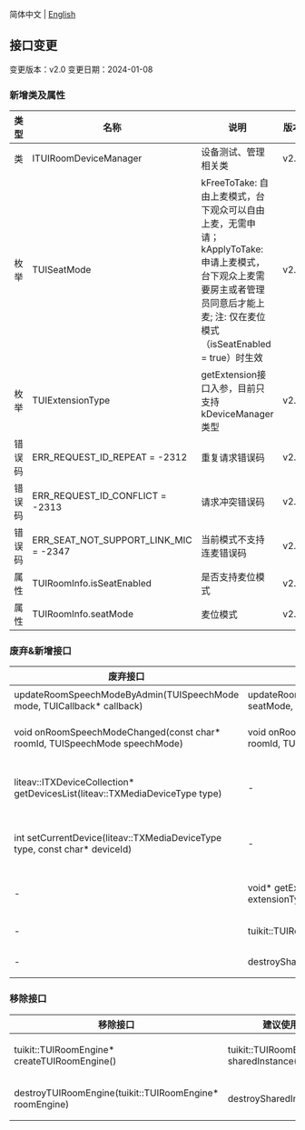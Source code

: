 简体中文 | [English](api_change_log.md)
## 接口变更
变更版本：v2.0
变更日期：2024-01-08

### 新增类及属性
|  类型 | 名称 | 说明 | 版本 |
|-------|-------|-------|-------|
| 类 | ITUIRoomDeviceManager | 设备测试、管理相关类 |v2.0 |
| 枚举 | TUISeatMode | kFreeToTake: 自由上麦模式，台下观众可以自由上麦，无需申请；kApplyToTake: 申请上麦模式，台下观众上麦需要房主或者管理员同意后才能上麦; 注: 仅在麦位模式（isSeatEnabled = true）时生效| v2.0 |
| 枚举 | TUIExtensionType | getExtension接口入参，目前只支持kDeviceManager类型 | v2.0|
| 错误码 | ERR_REQUEST_ID_REPEAT = -2312 | 重复请求错误码 | v2.0 |
| 错误码 | ERR_REQUEST_ID_CONFLICT = -2313 | 请求冲突错误码 | v2.0 |
| 错误码 | ERR_SEAT_NOT_SUPPORT_LINK_MIC = -2347 | 当前模式不支持连麦错误码 | v2.0 |
| 属性 | TUIRoomInfo.isSeatEnabled | 是否支持麦位模式 | v2.0 |
| 属性 | TUIRoomInfo.seatMode | 麦位模式 | v2.0 |

### 废弃&新增接口
| 废弃接口 | 新增接口 | 说明 | 版本 |
|-------|-------|-------|-------|
| updateRoomSpeechModeByAdmin(TUISpeechMode mode, TUICallback* callback)| updateRoomSeatModeByAdmin(TUISeatMode seatMode, TUICallback* callback) | 优化了房间上麦模式，降低客户接入理解成本 | v2.0 |
| void onRoomSpeechModeChanged(const char* roomId, TUISpeechMode speechMode) | void onRoomSeatModeChanged(const char* roomId, TUISeatMode seatMode) |优化了房间上麦模式回调，降低客户接入理解成本 | v2.0 |
| liteav::ITXDeviceCollection* getDevicesList(liteav::TXMediaDeviceType type) | - | 建议使用TUIRoomDeviceManager中的getDevicesList接口代替 | v2.0 |
| int setCurrentDevice(liteav::TXMediaDeviceType type, const char* deviceId) | - |建议使用TUIRoomDeviceManager中的setCurrentDevice接口代替 | v2.0 |
|-|void* getExtension(TUIExtensionType extensionType)|新增获取扩展接口，v2.0版本目前仅支持获取DeviceManager扩展|v2.0|
|-|tuikit::TUIRoomEngine* sharedInstance()|创建 TUIRoomEngine 实例（单例模式）|v2.0|
|-|destroySharedInstance()|销毁 TUIRoomEngine 实例（单例模式）|v2.0|

### 移除接口
| 移除接口 | 建议使用 | 说明 | 版本 |
|-------|-------|-------|-------|
| tuikit::TUIRoomEngine* createTUIRoomEngine() | tuikit::TUIRoomEngine* sharedInstance() | 建议使用sharedInstance接口创建单例对象 | v2.0 |
| destroyTUIRoomEngine(tuikit::TUIRoomEngine* roomEngine) | destroySharedInstance() |建议使用destroySharedInstance接口销毁单例对象 | v2.0 |